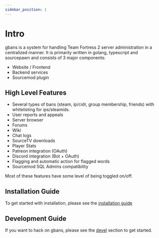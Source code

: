 ```yaml
---
sidebar_position: 1
---
```


# Intro

gbans is a system for handling Team Fortress 2 server administration in a centralized manner. It is primarily written 
in golang, typescript and sourcepawn and consists of 3 major components:

- Website / Frontend
- Backend services
- Sourcemod plugin

## High Level Features

- Several types of bans (steam, ip/cidr, group membership, friends) with whitelisting for ips/steamids.
- User reports and appeals
- Server browser
- Forums
- Wiki
- Chat logs
- SourceTV downloads
- Player Stats
- Patreon integration (OAuth)
- Discord integration (Bot + OAuth)
- Flagging and automatic action for flagged words
- Sourcemod SQL Admins compatibility

Most of these features have some level of being toggled on/off.

## Installation Guide

To get started with installation, please see the [installation guide](./install)

## Development Guide

If you want to hack on gbans, please see the [devel](./devel) section to get started.